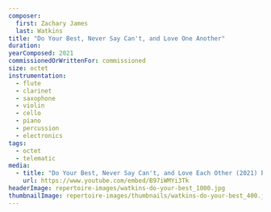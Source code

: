 ```yaml
---
composer:
  first: Zachary James
  last: Watkins
title: "Do Your Best, Never Say Can't, and Love One Another"
duration:
yearComposed: 2021
commissionedOrWrittenFor: commissioned
size: octet
instrumentation:
  - flute
  - clarinet
  - saxophone
  - violin
  - cello
  - piano
  - percussion
  - electronics
tags:
  - octet
  - telematic
media:
  - title: "Do Your Best, Never Say Can't, and Love Each Other (2021) by Zachary James Watkins"
    url: https://www.youtube.com/embed/B97iWMYi3Tk
headerImage: repertoire-images/watkins-do-your-best_1000.jpg
thumbnailImage: repertoire-images/thumbnails/watkins-do-your-best_400.jpg
---
```

